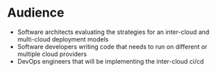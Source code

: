 # Audience

* Software architects evaluating the strategies for an inter-cloud and multi-cloud deployment models
* Software developers writing code that needs to run on different or multiple cloud providers
* DevOps engineers that will be implementing the inter-cloud ci/cd

